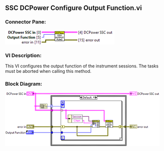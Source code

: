 ## **SSC DCPower Configure Output Function.vi**
### Connector Pane:
![alt text](/docs/images/Instrument%20Control/DCPower/SSC%20DCPower/Source/SSC%20DCPower%20Configure%20Output%20Function.vic.png "SSC DCPower Configure Output Function.vi connector pane")

### VI Description:
This VI configures the output function of the instrument sessions. The tasks must be aborted when calling this method.

### Block Diagram:
![alt text](/docs/images/Instrument%20Control/DCPower/SSC%20DCPower/Source/SSC%20DCPower%20Configure%20Output%20Function.vid.png "SSC DCPower Configure Output Function.vi block diagram")
